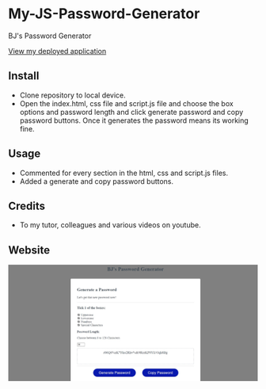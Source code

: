 # My-JS-Password-Generator
BJ's Password Generator

<a href = "https://byourey.github.io/My-JS-Password-Generator/.">View my deployed application</a>

## Install
* Clone repository to local device.
* Open the index.html, css file and script.js file and choose the box options and password length and click generate password and copy password buttons. Once it generates the password means its working fine.

## Usage
* Commented for every section in the html, css and script.js files.
* Added a generate and copy password buttons.

## Credits
* To my tutor, colleagues and various videos on youtube.

## Website
![Image of the website](https://github.com/byourey/My-JS-Password-Generator/blob/main/Images/Password%20Generator.jpg)